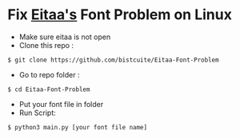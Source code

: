 # Fix [Eitaa's](https://eitaa.com) Font Problem on Linux
- Make sure eitaa is not open
- Clone this repo :
```
$ git clone https://github.com/bistcuite/Eitaa-Font-Problem
```

- Go to repo folder :
```
$ cd Eitaa-Font-Problem
```

- Put your font file in folder 
- Run Script:
```
$ python3 main.py [your font file name]
```
